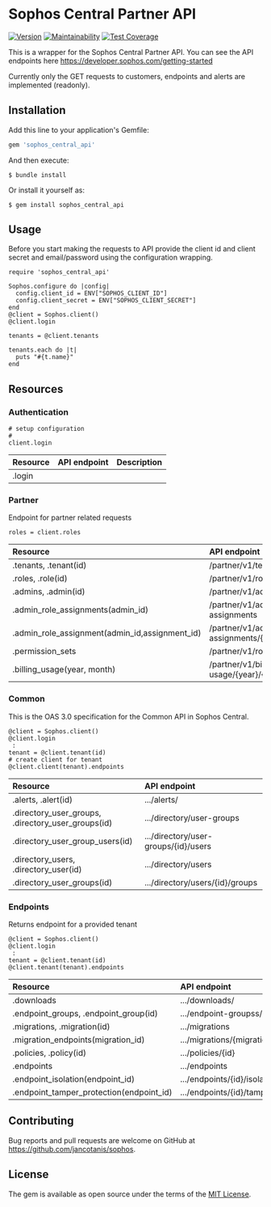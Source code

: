 # Sophos Central Partner API
[![Version](https://img.shields.io/gem/v/sophos_central_api.svg)](https://rubygems.org/gems/sophos_central_api)
[![Maintainability](https://api.codeclimate.com/v1/badges/0e0c212559aad49a915c/maintainability)](https://codeclimate.com/github/jancotanis/sophos/maintainability)
[![Test Coverage](https://api.codeclimate.com/v1/badges/0e0c212559aad49a915c/test_coverage)](https://codeclimate.com/github/jancotanis/sophos/test_coverage)

This is a wrapper for the Sophos Central Partner API. You can see the API endpoints here https://developer.sophos.com/getting-started

Currently only the GET requests to customers, endpoints and alerts are implemented (readonly).

## Installation

Add this line to your application's Gemfile:

```ruby
gem 'sophos_central_api'
```

And then execute:

    $ bundle install

Or install it yourself as:

    $ gem install sophos_central_api

## Usage

Before you start making the requests to API provide the client id and client secret and email/password using the configuration wrapping.

```
require 'sophos_central_api'

Sophos.configure do |config|
  config.client_id = ENV["SOPHOS_CLIENT_ID"]
  config.client_secret = ENV["SOPHOS_CLIENT_SECRET"]
end
@client = Sophos.client()
@client.login

tenants = @client.tenants

tenants.each do |t|
  puts "#{t.name}"
end
```

## Resources
### Authentication
```
# setup configuration
#
client.login
```
|Resource|API endpoint|Description|
|:--|:--|:--|
|.login||


### Partner
Endpoint for partner  related requests 
```
roles = client.roles
```

|Resource|API endpoint|
|:--|:--|
|.tenants, .tenant(id)            |/partner/v1/tenants/{id}|
|.roles, .role(id)                |/partner/v1/roles/{id}|
|.admins, .admin(id)              |/partner/v1/admins/{id}|
|.admin_role_assignments(admin_id)|/partner/v1/admins/{admin_id}/role-assignments|
|.admin_role_assignment(admin_id,assignment_id)|/partner/v1/admins/{admin_id}/role-assignments/{assignment_id}|
|.permission_sets				  |/partner/v1/roles/permission-sets|
|.billing_usage(year, month)	  |/partner/v1/billing-usage/{year}/{month}|


### Common
This is the OAS 3.0 specification for the Common API in Sophos Central.

```
@client = Sophos.client()
@client.login
 :
tenant = @client.tenant(id)
# create client for tenant
@client.client(tenant).endpoints

```

|Resource|API endpoint|
|:--|:--|
|.alerts, .alert(id)								|.../alerts/|
|.directory_user_groups, .directory_user_groups(id)	|.../directory/user-groups|
|.directory_user_group_users(id)					|.../directory/user-groups/{id}/users|
|.directory_users, .directory_user(id)				|.../directory/users|
|.directory_user_groups(id)							|.../directory/users/{id}/groups|

### Endpoints
Returns endpoint for a provided tenant
```
@client = Sophos.client()
@client.login
 :
tenant = @client.tenant(id)
@client.tenant(tenant).endpoints

```

|Resource|API endpoint|
|:--|:--|
|.downloads								|.../downloads/|
|.endpoint_groups, .endpoint_group(id)	|.../endpoint-groupss/|
|.migrations, .migration(id)			|.../migrations|
|.migration_endpoints(migration_id)		|.../migrations/{migration_id}/endpoints|
|.policies, .policy(id)					|.../policies/{id}|
|.endpoints								|.../endpoints|
|.endpoint_isolation(endpoint_id)		|.../endpoints/{id}/isolation|
|.endpoint_tamper_protection(endpoint_id)|.../endpoints/{id}/tamper-protection|

## Contributing

Bug reports and pull requests are welcome on GitHub at https://github.com/jancotanis/sophos.

## License

The gem is available as open source under the terms of the [MIT License](https://opensource.org/licenses/MIT).
